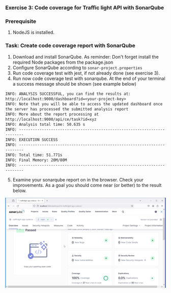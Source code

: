 ### Exercise 3: Code coverage for Traffic light API with SonarQube
###  Prerequisite
1. NodeJS is installed.
### Task: Create code coverage report with SonarQube
1. Download and install SonarQube. 
As reminder: Don't forget install the required Node packages from the package.json
2. Configure SonarQube according to ```sonar-project.properties```
3. Run code coverage test with jest, if not already done (see exercise 3).
4. Run now code coverage test with sonarqube. At the end of your terminal a
success message should be shown (see example below)
``` 
INFO: ANALYSIS SUCCESSFUL, you can find the results at: http://localhost:9000/dashboard?id=<your-project-key>
INFO: Note that you will be able to access the updated dashboard once the server has processed the submitted analysis report
INFO: More about the report processing at http://localhost:9000/api/ce/task?id=xyz
INFO: Analysis total time: 50.635 s
INFO: ------------------------------------------------------------------------
INFO: EXECUTION SUCCESS
INFO: ------------------------------------------------------------------------
INFO: Total time: 51.771s
INFO: Final Memory: 20M/80M
INFO: ------------------------------------------------------------------------
```
5. Examine your sonarqube report on in the browser. Check your
   improvements. As a goal you should come near (or better) to the result below.

[<img src="img/01.png" width="550"/>](img/01.png)
